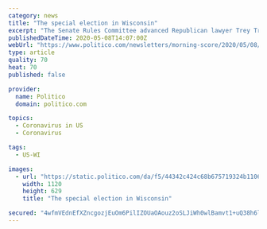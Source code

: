 ```yaml
---
category: news
title: "The special election in Wisconsin"
excerpt: "The Senate Rules Committee advanced Republican lawyer Trey Trainor’s nomination to be a commissioner for the FEC out of committee, bringing the election watchdog one step closer to having a quorum. If you missed the Pro briefing on the 2020 campaign and the coronavirus that Steve,"
publishedDateTime: 2020-05-08T14:07:00Z
webUrl: "https://www.politico.com/newsletters/morning-score/2020/05/08/the-special-election-in-wisconsin-787453"
type: article
quality: 70
heat: 70
published: false

provider:
  name: Politico
  domain: politico.com

topics:
  - Coronavirus in US
  - Coronavirus

tags:
  - US-WI

images:
  - url: "https://static.politico.com/da/f5/44342c424c68b675719324b1106b/politico.jpg"
    width: 1120
    height: 629
    title: "The special election in Wisconsin"

secured: "4wfmVEdnEfXZncgozjEuOm6PilIZOUaOAouz2oSLJiWh0wlBamvt1+uQ38h6llQ+qNapiDHapvgBBUGwfH7s2QmbbwFS3S3NuLD6FzkIhyyc5+cmOphF5MO5v51jCNUH/u3NYxVNu4PchURi0GXTK+0vMX9VQlUwGbH7GsGSVspSO8yMuK2uBNO4HAy4+6Atpcml6WTOPHFCzbopaZ/Jp9IPHeFqjPNgPdimssuwy8W2Yv9CVNAMRJFKhSdPdXCUYijbb4fmtYPPLW0mca4qI7FcleFrSl00cxqg8tHxQh+c68xuPmSaOXnaEMDFBqP4;QkPDufkc85CT1IQl1PR8Tg=="
---
```


